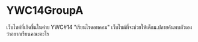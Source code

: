# YWC14GroupA

เว็บไซต์ที่เกิดขึ้นในค่าย YWC#14 "เรียนไรดอทคอม" เว็บไซต์ที่จะช่วยให้เด็กม.ปลายค้นพบตัวเองว่าอยากเรียนคณะอะไร
